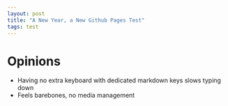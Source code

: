 ```yaml
---
layout: post
title: "A New Year, a New Github Pages Test"
tags: test
---
```


# Opinions

- Having no extra keyboard with dedicated markdown keys slows typing down
- Feels barebones, no media management

